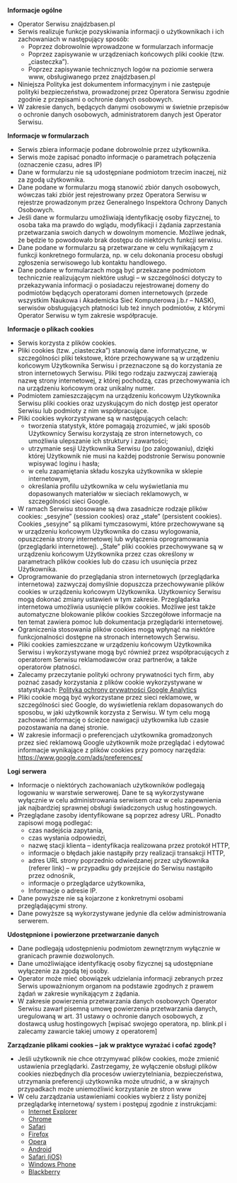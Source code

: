  **Informacje ogólne**

- Operator 	Serwisu znajdzbasen.pl
- Serwis 	realizuje funkcje pozyskiwania informacji o użytkownikach i ich zachowaniach w następujący sposób:
    - Poprzez dobrowolnie wprowadzone w formularzach informacje
    - Poprzez zapisywanie w urządzeniach końcowych pliki cookie (tzw. „ciasteczka”).
    - Poprzez zapisywanie technicznych logów na poziomie serwera www, 		obsługiwanego przez znajdzbasen.pl
- Niniejsza 	Polityka jest dokumentem informacyjnym i nie zastępuje polityki 	bezpieczeństwa, prowadzonej przez Operatora Serwisu zgodnie zgodnie 	z przepisami o ochronie danych osobowych.
- W 	zakresie danych, będących danymi osobowymi w świetnie przepisów 	o ochronie danych osobowych, administratorem danych jest Operator 	Serwisu.

**Informacje w formularzach**

- Serwis 	zbiera informacje podane dobrowolnie przez użytkownika.
- Serwis 	może zapisać ponadto informacje o parametrach połączenia 	(oznaczenie czasu, adres IP)
- Dane 	w formularzu nie są udostępniane podmiotom trzecim inaczej, niż 	za zgodą użytkownika.
- Dane 	podane w formularzu mogą stanowić zbiór danych osobowych, wówczas 	taki zbiór jest rejestrowany przez Operatora Serwisu w rejestrze 	prowadzonym przez Generalnego Inspektora Ochrony Danych Osobowych.
- Jeśli 	dane w formularzu umożliwiają identyfikację osoby fizycznej, to 	osoba taka ma prawdo do wglądu, modyfikacji i żądania 	zaprzestania przetwarzania swoich danych w dowolnym momencie. 	Możliwe jednak, że będzie to powodowało brak dostępu do 	niektórych funkcji serwisu.
- Dane 	podane w formularzu są przetwarzane w celu wynikającym z funkcji 	konkretnego formularza, np. w celu dokonania procesu obsługi 	zgłoszenia serwisowego lub kontaktu handlowego.
- Dane 	podane w formularzach mogą być przekazane podmiotom technicznie 	realizującym niektóre usługi – w szczególności dotyczy to 	przekazywania informacji o posiadaczu rejestrowanej domeny do 	podmiotów będących operatorami domen internetowych (przede 	wszystkim Naukowa i Akademicka Sieć Komputerowa j.b.r – NASK), 	serwisów obsługujących płatności lub też innych podmiotów, z 	którymi Operator Serwisu w tym zakresie współpracuje.

**Informacje o plikach cookies**

- Serwis 	korzysta z plików cookies.
- Pliki 	cookies (tzw. „ciasteczka”) stanowią dane informatyczne, w 	szczególności pliki tekstowe, które przechowywane są w 	urządzeniu końcowym Użytkownika Serwisu i przeznaczone są do 	korzystania ze stron internetowych Serwisu. Pliki tego rodzaju 	zazwyczaj zawierają nazwę strony internetowej, z której pochodzą, 	czas przechowywania ich na urządzeniu końcowym oraz unikalny 	numer.
- Podmiotem 	zamieszczającym na urządzeniu końcowym Użytkownika Serwisu pliki 	cookies oraz uzyskującym do nich dostęp jest operator Serwisu lub 	podmioty z nim współpracujące.
- Pliki 	cookies wykorzystywane są w następujących celach:
    - tworzenia 		statystyk, które pomagają zrozumieć, w jaki sposób Użytkownicy 		Serwisu korzystają ze stron internetowych, co umożliwia 		ulepszanie ich struktury i zawartości;
    - utrzymanie 		sesji Użytkownika Serwisu (po zalogowaniu), dzięki której 		Użytkownik nie musi na każdej podstronie Serwisu ponownie 		wpisywać loginu i hasła;
    - w 		celu zapamiętania składu koszyka użytkownika w sklepie 		internetowym,
    - określania 		profilu użytkownika w celu wyświetlania mu dopasowanych 		materiałów w sieciach reklamowych, w szczególności sieci 		Google.
- W 	ramach Serwisu stosowane są dwa zasadnicze rodzaje plików cookies: 	„sesyjne” (session cookies) oraz „stałe” (persistent 	cookies). Cookies „sesyjne” są plikami tymczasowymi, które 	przechowywane są w urządzeniu końcowym Użytkownika do czasu 	wylogowania, opuszczenia strony internetowej lub wyłączenia 	oprogramowania (przeglądarki internetowej). „Stałe” pliki 	cookies przechowywane są w urządzeniu końcowym Użytkownika przez 	czas określony w parametrach plików cookies lub do czasu ich 	usunięcia przez Użytkownika.
- Oprogramowanie 	do przeglądania stron internetowych (przeglądarka internetowa) 	zazwyczaj domyślnie dopuszcza przechowywanie plików cookies w 	urządzeniu końcowym Użytkownika. Użytkownicy Serwisu mogą 	dokonać zmiany ustawień w tym zakresie. Przeglądarka internetowa 	umożliwia usunięcie plików cookies. Możliwe jest także 	automatyczne blokowanie plików cookies Szczegółowe informacje na 	ten temat zawiera pomoc lub dokumentacja przeglądarki internetowej.
- Ograniczenia 	stosowania plików cookies mogą wpłynąć na niektóre 	funkcjonalności dostępne na stronach internetowych Serwisu.
- Pliki 	cookies zamieszczane w urządzeniu końcowym Użytkownika Serwisu i 	wykorzystywane mogą być również przez współpracujących z 	operatorem Serwisu reklamodawców oraz partnerów, a także 	operatorów płatności.
- Zalecamy 	przeczytanie polityki ochrony prywatności tych firm, aby poznać 	zasady korzystania z plików cookie wykorzystywane w 	statystykach: [Polityka 	ochrony prywatności Google Analytics](http://www.google.pl/intl/pl/analytics/privacyoverview.html)
- Pliki 	cookie mogą być wykorzystane przez sieci reklamowe, w 	szczególności sieć Google, do wyświetlenia reklam dopasowanych 	do sposobu, w jaki użytkownik korzysta z Serwisu. W tym celu mogą 	zachować informację o ścieżce nawigacji użytkownika lub czasie 	pozostawania na danej stronie.
- W 	zakresie informacji o preferencjach użytkownika gromadzonych przez 	sieć reklamową Google użytkownik może przeglądać i edytować 	informacje wynikające z plików cookies przy pomocy 	narzędzia: <https://www.google.com/ads/preferences/>

 **Logi serwera**

- Informacje 	o niektórych zachowaniach użytkowników podlegają logowaniu w 	warstwie serwerowej. Dane te są wykorzystywane wyłącznie w celu 	administrowania serwisem oraz w celu zapewnienia jak najbardziej 	sprawnej obsługi świadczonych usług hostingowych.
- Przeglądane 	zasoby identyfikowane są poprzez adresy URL. Ponadto zapisowi mogą 	podlegać:
    - czas 		nadejścia zapytania,
    - czas 		wysłania odpowiedzi,
    - nazwę 		stacji klienta – identyfikacja realizowana przez protokół HTTP,
    - informacje 		o błędach jakie nastąpiły przy realizacji transakcji HTTP,
    - adres 		URL strony poprzednio odwiedzanej przez użytkownika (referer link) 		– w przypadku gdy przejście do Serwisu nastąpiło przez 		odnośnik,
    - informacje 		o przeglądarce użytkownika,
    - Informacje 		o adresie IP.
- Dane 	powyższe nie są kojarzone z konkretnymi osobami przeglądającymi 	strony.
- Dane 	powyższe są wykorzystywane jedynie dla celów administrowania 	serwerem.

**Udostępnione i powierzone przetwarzanie danych**

- Dane 	podlegają udostępnieniu podmiotom zewnętrznym wyłącznie w 	granicach prawnie dozwolonych.
- Dane 	umożliwiające identyfikację osoby fizycznej są udostępniane 	wyłączenie za zgodą tej osoby.
- Operator 	może mieć obowiązek udzielania informacji zebranych przez Serwis 	upoważnionym organom na podstawie zgodnych z prawem żądań w 	zakresie wynikającym z żądania.
- W 	zakresie powierzenia przetwarzania danych osobowych Operator Serwisu 	zawarł pisemną umowę powierzenia przetwarzania danych, 	uregulowaną w art. 31 ustawy o ochronie danych osobowych, z 	dostawcą usług hostingowych [wpisać swojego operatora, np. 	blink.pl i zalecamy zawarcie takiej umowy z operatorem]

 **Zarządzanie plikami cookies – jak w praktyce wyrażać i cofać zgodę?**

- Jeśli 	użytkownik nie chce otrzymywać plików cookies, może zmienić 	ustawienia przeglądarki. Zastrzegamy, że wyłączenie obsługi 	plików cookies niezbędnych dla procesów uwierzytelniania, 	bezpieczeństwa, utrzymania preferencji użytkownika może utrudnić, 	a w skrajnych przypadkach może uniemożliwić korzystanie ze stron 	www
- W 	celu zarządzania ustawieniami cookies wybierz z listy poniżej 	przeglądarkę internetową/ system i postępuj zgodnie z 	instrukcjami:
    - [Internet 		Explorer](http://support.microsoft.com/kb/196955)
    - [Chrome](http://support.google.com/chrome/bin/answer.py?hl=pl&answer=95647)
    - [Safari](http://support.apple.com/kb/PH5042)
    - [Firefox](https://support.mozilla.org/pl/kb/W%25C5%2582%25C4%2585czanie%2520i%2520wy%25C5%2582%25C4%2585czanie%2520obs%25C5%2582ugi%2520ciasteczek)
    - [Opera](http://help.opera.com/Windows/12.10/pl/cookies.html)
    - [Android](http://support.google.com/chrome/bin/answer.py?hl=pl&answer=95647)
    - [Safari (iOS)](http://support.apple.com/kb/HT1677?viewlocale=pl_PL)
    - [Windows Phone](http://www.windowsphone.com/pl-pl/how-to/wp7/web/changing-privacy-and-other-browser-settings)
    - [Blackberry](http://docs.blackberry.com/en/smartphone_users/deliverables/32004/Turn_off_cookies_in_the_browser_60_1072866_11.jsp)
